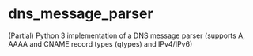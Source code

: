 # dns_message_parser
(Partial) Python 3 implementation of a DNS message parser (supports A, AAAA and CNAME record types (qtypes) and IPv4/IPv6)
